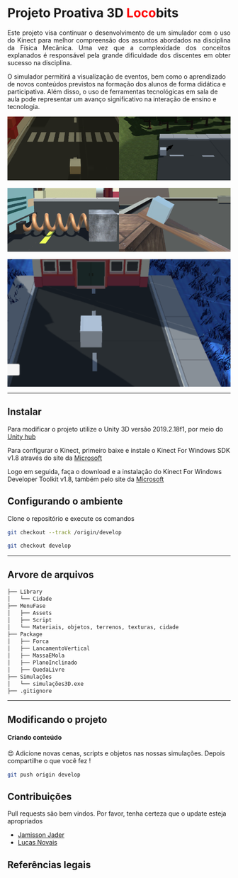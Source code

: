 ﻿# Projeto Proativa 3D <font color = 'red'>Loco</font>bits

<p align = "justify">
Este projeto visa continuar o desenvolvimento de um simulador com o uso do Kinect para melhor compreensão dos assuntos abordados na disciplina da Física Mecânica. Uma vez que a complexidade dos conceitos explanados é responsável pela grande dificuldade dos discentes em obter sucesso na disciplina.  

O simulador permitirá a visualização de eventos, bem como o aprendizado de novos conteúdos previstos na formação dos alunos de forma didática e participativa.  Além disso, o uso de ferramentas tecnológicas em sala de aula pode representar um avanço significativo na interação de ensino e tecnologia.
</p>

<div style = "display : flex">
    <img style = "width: 50%" src = "./imagens/forca01.png">
    <img style = "width: 50%" src = "./imagens/lancamento01.png">
</div>
<br>

<div style = "display : flex">
    <img style = "width: 50%" src = "./imagens/massa01.png">
    <img style = "width: 50%" src = "./imagens/plano01.png">
</div>
<br>

<div style = "display : flex">
    <img style = "width: 100%" src = "./imagens/queda01.png">
</div>
<hr>

## Instalar

Para modificar o projeto utilize o Unity 3D versão  2019.2.18f1, por meio do [Unity hub](https://store.unity.com/pt/download)

Para configurar o Kinect, primeiro baixe e instale o Kinect For Windows SDK v1.8 através do site da [Microsoft](https://www.microsoft.com/en-us/download/details.aspx?id=40278)

Logo em seguida, faça o download e a instalação do Kinect For Windows Developer Toolkit v1.8, também pelo site da [Microsoft](https://www.microsoft.com/en-us/download/details.aspx?id=40276)

## Configurando o ambiente

Clone o repositório e execute os comandos

```bash
git checkout --track /origin/develop
```

```bash
git checkout develop
```
<hr>

## Arvore de arquivos 

```
├── Library
│   └── Cidade
├── MenuFase
│   ├── Assets
│   ├── Script
│   └── Materiais, objetos, terrenos, texturas, cidade
├── Package
│   ├── Forca
│   ├── LancamentoVertical
│   ├── MassaEMola
│   ├── PlanoInclinado
│   ├── QuedaLivre
├── Simulações
│   └── simulações3D.exe
├── .gitignore
```

<hr>

## Modificando o projeto

<h4>Criando conteúdo</h4>

😍 Adicione novas cenas, scripts e objetos nas nossas simulações. Depois compartilhe o que você fez !

```bash
git push origin develop
``` 

## Contribuições
Pull requests são bem vindos. Por favor, tenha certeza que o update esteja apropriados
 
 - [Jamisson Jader](https://www.instagram.com/jjader03/)
 - [Lucas Novais](https://www.instagram.com/l.novais_s/)

## Referências legais
